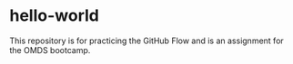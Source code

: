 # hello-world
This repository is for practicing the GitHub Flow and is an assignment for the OMDS bootcamp. 
